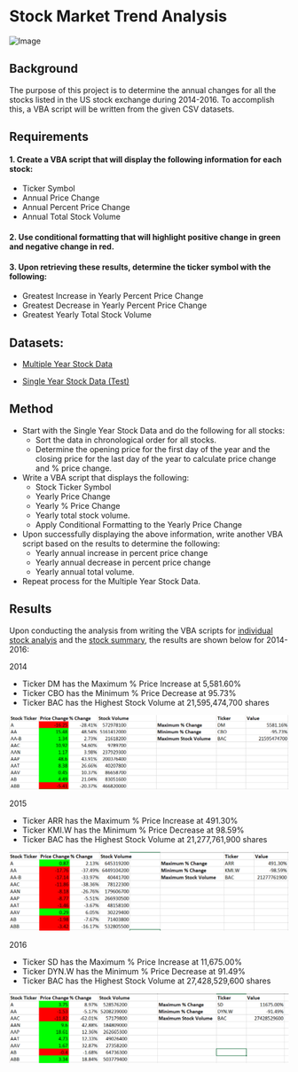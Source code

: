 # Stock Market Trend Analysis

![Image](https://www.xm.com/wp-content/uploads/2019/07/Stock-Charts-2.jpg)

## Background 

The purpose of this project is to determine the annual changes for all the stocks listed in the US stock exchange during 2014-2016.  To accomplish this, a VBA script will be written from the given CSV datasets.

## Requirements

#### 1. Create a VBA script that will display the following information for each stock:

* Ticker Symbol
* Annual Price Change 
* Annual Percent Price Change 
* Annual Total Stock Volume

#### 2. Use conditional formatting that will highlight positive change in green and negative change in red.

#### 3. Upon retrieving these results, determine the ticker symbol with the following:

* Greatest Increase in Yearly Percent Price Change
* Greatest Decrease in Yearly Percent Price Change
* Greatest Yearly Total Stock Volume

## Datasets:
* [Multiple Year Stock Data](https://github.com/cecileung1208/Stock-Market-Trend-Analysis/blob/main/Final%20Results/Multiple_year_stock_data.xlsm)

* [Single Year Stock Data (Test)](https://github.com/cecileung1208/VBA-challenge/blob/main/Test/Unit%202%20-%20VBA_Homework_Instructions_Resources_alphabetical_testing%20-%20Verifying.xlsm) 

## Method 
* Start with the Single Year Stock Data and do the following for all stocks:
  * Sort the data in chronological order for all stocks.
  * Determine the opening price for the first day of the year and the closing price for the last day of the year to calculate price change and % price change.
* Write a VBA script that displays the following: 
  * Stock Ticker Symbol
  * Yearly Price Change
  * Yearly % Price Change
  * Yearly total stock volume.
  * Apply Conditional Formatting to the Yearly Price Change
* Upon successfully displaying the above information, write another VBA script based on the results to determine the following:
  * Yearly annual increase in percent price change 
  * Yearly annual decrease in percent price change 
  * Yearly annual total volume.
* Repeat process for the Multiple Year Stock Data.


## Results

Upon conducting the analysis from writing the VBA scripts for [individual stock analyis](https://github.com/cecileung1208/Stock-Market-Trend-Analysis/blob/main/Final%20Results/StockSummaryFinal.bas) and the [stock summary]((https://github.com/cecileung1208/Stock-Market-Trend-Analysis/blob/main/Final%20Results/StockChallengeFinal.bas)), the results are shown below for 2014-2016:

2014
 * Ticker DM has the Maximum % Price Increase at 5,581.60%
 * Ticker CBO has the Minimum % Price Decrease at 95.73%
 * Ticker BAC has the Highest Stock Volume at 21,595,474,700 shares

![Image](https://github.com/cecileung1208/Stock-Market-Trend-Analysis/blob/main/Images/2014%20Results.png)

2015
 * Ticker ARR has the Maximum % Price Increase at 491.30%
 * Ticker KMI.W has the Minimum % Price Decrease at 98.59%
 * Ticker BAC has the Highest Stock Volume at 21,277,761,900 shares
 
![Image](https://github.com/cecileung1208/Stock-Market-Trend-Analysis/blob/main/Images/2015%20Results.png)

2016
 * Ticker SD has the Maximum % Price Increase at 11,675.00%
 * Ticker DYN.W has the Minimum % Price Decrease at 91.49%
 * Ticker BAC has the Highest Stock Volume at 27,428,529,600 shares

![Image](https://github.com/cecileung1208/Stock-Market-Trend-Analysis/blob/main/Images/2016%20Results.png)




